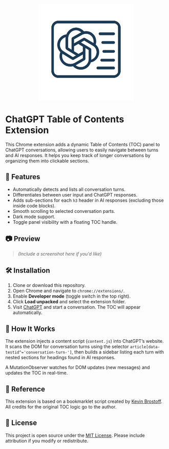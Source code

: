 <p align="center">
<img src="icons/IconNoBackground.png" alt="Logo" width="300" height="300">
</p>

#


# ChatGPT Table of Contents Extension

This Chrome extension adds a dynamic Table of Contents (TOC) panel to ChatGPT conversations, allowing users to easily navigate between turns and AI responses. It helps you keep track of longer conversations by organizing them into clickable sections.

## 🚀 Features

- Automatically detects and lists all conversation turns.
- Differentiates between user input and ChatGPT responses.
- Adds sub-sections for each `h3` header in AI responses (excluding those inside code blocks).
- Smooth scrolling to selected conversation parts.
- Dark mode support.
- Toggle panel visibility with a floating TOC handle.

## 📷 Preview

> *(Include a screenshot here if you’d like)*

## 🛠️ Installation

1. Clone or download this repository.
2. Open Chrome and navigate to `chrome://extensions/`.
3. Enable **Developer mode** (toggle switch in the top right).
4. Click **Load unpacked** and select the extension folder.
5. Visit [ChatGPT](https://chat.openai.com/) and start a conversation. The TOC will appear automatically.


## 🧠 How It Works

The extension injects a content script (`content.js`) into ChatGPT’s website. It scans the DOM for conversation turns using the selector `article[data-testid^='conversation-turn-']`, then builds a sidebar listing each turn with nested sections for headings found in AI responses.

A MutationObserver watches for DOM updates (new messages) and updates the TOC in real-time.

## 🔗 Reference

This extension is based on a bookmarklet script created by [Kevin Brostoff](https://gist.github.com/Brostoffed/cbe33856cb1beb5f1c3852b9b5625204). All credits for the original TOC logic go to the author.

## 📄 License

This project is open source under the [MIT License](LICENSE). Please include attribution if you modify or redistribute.

